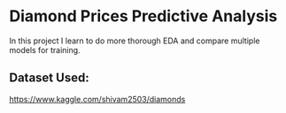 # Diamond Prices Predictive Analysis
In this project I learn to do more thorough EDA and compare multiple models for training.
## Dataset Used:
https://www.kaggle.com/shivam2503/diamonds
